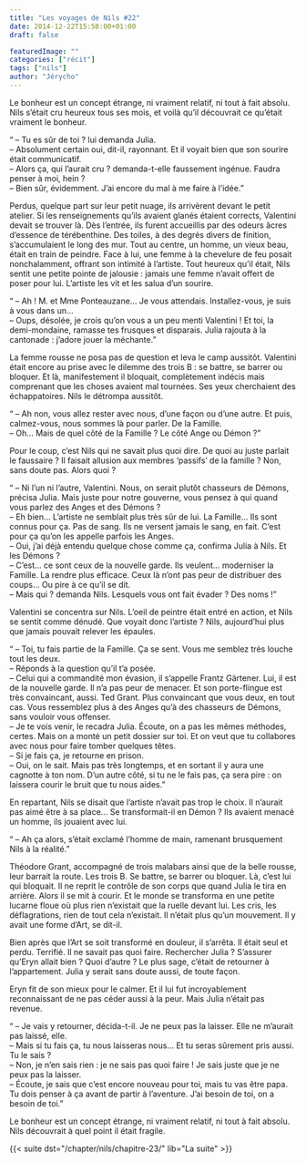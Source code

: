 ```yaml
---
title: "Les voyages de Nils #22"
date: 2014-12-22T15:58:00+01:00
draft: false

featuredImage: ""
categories: ["récit"]
tags: ["nils"]
author: "Jérycho"
---
```

Le bonheur est un concept étrange, ni vraiment relatif, ni tout à fait absolu. Nils s’était cru heureux tous ses mois, et voilà qu’il découvrait ce qu’était vraiment le bonheur.

“ – Tu es sûr de toi ? lui demanda Julia.  
– Absolument certain oui, dit-il, rayonnant. Et il voyait bien que son sourire était communicatif.  
– Alors ça, qui l’aurait cru ? demanda-t-elle faussement ingénue. Faudra penser à moi, hein ?  
– Bien sûr, évidemment. J’ai encore du mal à me faire à l’idée.”

Perdus, quelque part sur leur petit nuage, ils arrivèrent devant le petit atelier. Si les renseignements qu’ils avaient glanés étaient corrects, Valentini devait se trouver là. Dès l’entrée, ils furent accueillis par des odeurs âcres d’essence de térébenthine. Des toiles, à des degrés divers de finition, s’accumulaient le long des mur. Tout au centre, un homme, un vieux beau, était en train de peindre. Face à lui, une femme à la chevelure de feu posait nonchalamment, offrant son intimité à l’artiste. Tout heureux qu’il était, Nils sentit une petite pointe de jalousie : jamais une femme n’avait offert de poser pour lui. L’artiste les vit et les salua d’un sourire.

“ – Ah ! M. et Mme Ponteauzane… Je vous attendais. Installez-vous, je suis à vous dans un…  
– Oups, désolée, je crois qu’on vous a un peu menti Valentini ! Et toi, la demi-mondaine, ramasse tes frusques et disparais. Julia rajouta à la cantonade : j’adore jouer la méchante.”

La femme rousse ne posa pas de question et leva le camp aussitôt. Valentini était encore au prise avec le dilemme des trois B : se battre, se barrer ou bloquer. Et là, manifestement il bloquait, complètement indécis mais comprenant que les choses avaient mal tournées. Ses yeux cherchaient des échappatoires. Nils le détrompa aussitôt.

“ – Ah non, vous allez rester avec nous, d’une façon ou d’une autre. Et puis, calmez-vous, nous sommes là pour parler. De la Famille.  
– Oh… Mais de quel côté de la Famille ? Le côté Ange ou Démon ?”

Pour le coup, c’est Nils qui ne savait plus quoi dire. De quoi au juste parlait le faussaire ? Il faisait allusion aux membres ‘passifs’ de la famille ? Non, sans doute pas. Alors quoi ?

“ – Ni l’un ni l’autre, Valentini. Nous, on serait plutôt chasseurs de Démons, précisa Julia. Mais juste pour notre gouverne, vous pensez à qui quand vous parlez des Anges et des Démons ?  
– Eh bien… L’artiste ne semblait plus très sûr de lui. La Famille… Ils sont connus pour ça. Pas de sang. Ils ne versent jamais le sang, en fait. C’est pour ça qu’on les appelle parfois les Anges.  
– Oui, j’ai déjà entendu quelque chose comme ça, confirma Julia à Nils. Et les Démons ?  
– C’est… ce sont ceux de la nouvelle garde. Ils veulent… moderniser la Famille. La rendre plus efficace. Ceux là n’ont pas peur de distribuer des coups… Ou pire à ce qu’il se dit.  
– Mais qui ? demanda Nils. Lesquels vous ont fait évader ? Des noms !”

Valentini se concentra sur Nils. L’oeil de peintre était entré en action, et Nils se sentit comme dénudé. Que voyait donc l’artiste ? Nils, aujourd’hui plus que jamais pouvait relever les épaules.

“ – Toi, tu fais partie de la Famille. Ça se sent. Vous me semblez très louche tout les deux.  
– Réponds à la question qu’il t’a posée.  
– Celui qui a commandité mon évasion, il s’appelle Frantz Gärtener. Lui, il est de la nouvelle garde. Il n’a pas peur de menacer. Et son porte-flingue est très convaincant, aussi. Ted Grant. Plus convaincant que vous deux, en tout cas. Vous ressemblez plus à des Anges qu’à des chasseurs de Démons, sans vouloir vous offenser.  
– Je te vois venir, le recadra Julia. Écoute, on a pas les mêmes méthodes, certes. Mais on a monté un petit dossier sur toi. Et on veut que tu collabores avec nous pour faire tomber quelques têtes.  
– Si je fais ça, je retourne en prison.  
– Oui, on le sait. Mais pas très longtemps, et en sortant il y aura une cagnotte à ton nom. D’un autre côté, si tu ne le fais pas, ça sera pire : on laissera courir le bruit que tu nous aides.”

En repartant, Nils se disait que l’artiste n’avait pas trop le choix. Il n’aurait pas aimé être à sa place… Se transformait-il en Démon ? Ils avaient menacé un homme, ils jouaient avec lui.

“ – Ah ça alors, s’était exclamé l’homme de main, ramenant brusquement Nils à la réalité.”

Théodore Grant, accompagné de trois malabars ainsi que de la belle rousse, leur barrait la route. Les trois B. Se battre, se barrer ou bloquer. Là, c’est lui qui bloquait. Il ne reprit le contrôle de son corps que quand Julia le tira en arrière. Alors il se mit à courir. Et le monde se transforma en une petite lucarne floue où plus rien n’existait que la ruelle devant lui. Les cris, les déflagrations, rien de tout cela n’existait. Il n’était plus qu’un mouvement. Il y avait une forme d’Art, se dit-il.

Bien après que l’Art se soit transformé en douleur, il s’arrêta. Il était seul et perdu. Terrifié. Il ne savait pas quoi faire. Rechercher Julia ? S’assurer qu’Eryn allait bien ? Quoi d’autre ? Le plus sage, c’était de retourner à l’appartement. Julia y serait sans doute aussi, de toute façon.

Eryn fit de son mieux pour le calmer. Et il lui fut incroyablement reconnaissant de ne pas céder aussi à la peur. Mais Julia n’était pas revenue.

“ – Je vais y retourner, décida-t-il. Je ne peux pas la laisser. Elle ne m’aurait pas laissé, elle.  
– Mais si tu fais ça, tu nous laisseras nous… Et tu seras sûrement pris aussi. Tu le sais ?  
– Non, je n’en sais rien : je ne sais pas quoi faire ! Je sais juste que je ne peux pas la laisser.  
– Écoute, je sais que c’est encore nouveau pour toi, mais tu vas être papa. Tu dois penser à ça avant de partir à l’aventure. J’ai besoin de toi, on a besoin de toi.”

Le bonheur est un concept étrange, ni vraiment relatif, ni tout à fait absolu. Nils découvrait à quel point il était fragile.

{{< suite dst="/chapter/nils/chapitre-23/" lib="La suite" >}}

